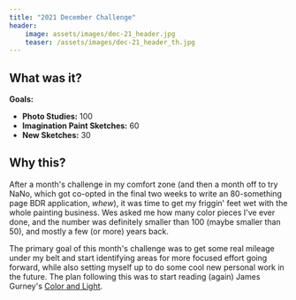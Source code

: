 ```yaml
---
title: "2021 December Challenge"
header:
	image: assets/images/dec-21_header.jpg
	teaser: /assets/images/dec-21_header_th.jpg
---
```

## What was it?

**Goals:**
- **Photo Studies:** 100
- **Imagination Paint Sketches:** 60
- **New Sketches:** 30

## Why this?

After a month's challenge in my comfort zone (and then a month off to try NaNo, which got co-opted in the final two weeks to write an 80-something page BDR application, *whew*), it was time to get my friggin' feet wet with the whole painting business. Wes asked me how many color pieces I've ever done, and the number was definitely smaller than 100 (maybe smaller than 50), and mostly a few (or more) years back. 

The primary goal of this month's challenge was to get some real mileage under my belt and start identifying areas for more focused effort going forward, while also setting myself up to do some cool new personal work in the future. The plan following this was to start reading (again) James Gurney's [Color and Light](https://jamesgurney.com/products/color-and-light-a-guide-for-the-realist-painter-signed-by-james-gurney).